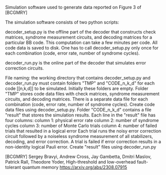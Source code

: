 Simulation software used to generate data reported on Figure 3 of [BCGMRY]

The simulation software consists of two python scripts:

decoder_setup.py is the offline part of the decoder that constructs check matrices,
syndrome measurement circuits, and decoding matrices for a particular BB code.
This computation can take a few minutes per code. All code data is saved to disk.
One has to call decoder_setup.py only once for each combination (code, error rate, number of syndrome cycles). 

decoder_run.py is the online part of the decoder that simulates error correction circuits. 

File naming: the working directory that contains  decoder_setup.py and decoder_run.py must contain folders "TMP" and "CODE_n_k_d" for each code [[n,k,d]] to be simulated. Initially these folders are empty. Folder "TMP" stores code data files with
check matrices, syndrome measurement circuits, and decoding matrices. There is a separate data file for each combination (code, error rate, number of syndrome cycles). Create code data files using decoder_setup.py. Folder "CODE_n_k_d" contains a file "result" that stores the simulation results. Each line in the "result" file has four columns:
column 1: physical error rate
column 2: number of syndrome cycles
column 3: number of Monte Carlo trials 
column 4: number of failed trials that resulted in a logical error
Each trial runs the noisy error correction circuit followed by a noiseless syndrome measurement of all stabilizers, decoding, and error correction. A trial is failed if error correction results in a non-identity logical Pauli error. Create "result" files using decoder_run.py


[BCGMRY]
Sergey Bravyi, Andrew Cross, Jay Gambetta, Dmitri Maslov, Patrick Rall, Theodore Yoder,
High-threshold and low-overhead fault-tolerant quantum memory
https://arxiv.org/abs/2308.07915
